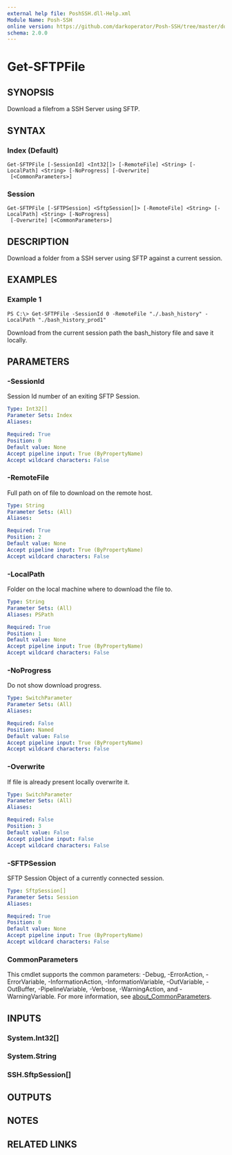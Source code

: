 ```yaml
---
external help file: PoshSSH.dll-Help.xml
Module Name: Posh-SSH
online version: https://github.com/darkoperator/Posh-SSH/tree/master/docs
schema: 2.0.0
---
```


# Get-SFTPFile

## SYNOPSIS
Download a filefrom a SSH Server using SFTP.

## SYNTAX

### Index (Default)
```
Get-SFTPFile [-SessionId] <Int32[]> [-RemoteFile] <String> [-LocalPath] <String> [-NoProgress] [-Overwrite]
 [<CommonParameters>]
```

### Session
```
Get-SFTPFile [-SFTPSession] <SftpSession[]> [-RemoteFile] <String> [-LocalPath] <String> [-NoProgress]
 [-Overwrite] [<CommonParameters>]
```

## DESCRIPTION
Download a folder from a SSH server using SFTP against a current session.

## EXAMPLES

### Example 1
```
PS C:\> Get-SFTPFile -SessionId 0 -RemoteFile "./.bash_history" -LocalPath "./bash_history_prod1"
```

Download from the current session path the bash_history file and save it locally.

## PARAMETERS

### -SessionId
Session Id number of an exiting SFTP Session.

```yaml
Type: Int32[]
Parameter Sets: Index
Aliases:

Required: True
Position: 0
Default value: None
Accept pipeline input: True (ByPropertyName)
Accept wildcard characters: False
```

### -RemoteFile
Full path on of file to download on the remote host.

```yaml
Type: String
Parameter Sets: (All)
Aliases:

Required: True
Position: 2
Default value: None
Accept pipeline input: True (ByPropertyName)
Accept wildcard characters: False
```

### -LocalPath
Folder on the local machine where to download the file to.

```yaml
Type: String
Parameter Sets: (All)
Aliases: PSPath

Required: True
Position: 1
Default value: None
Accept pipeline input: True (ByPropertyName)
Accept wildcard characters: False
```

### -NoProgress
Do not show download progress.

```yaml
Type: SwitchParameter
Parameter Sets: (All)
Aliases:

Required: False
Position: Named
Default value: False
Accept pipeline input: True (ByPropertyName)
Accept wildcard characters: False
```

### -Overwrite
If file is already present locally overwrite it.

```yaml
Type: SwitchParameter
Parameter Sets: (All)
Aliases:

Required: False
Position: 3
Default value: False
Accept pipeline input: False
Accept wildcard characters: False
```

### -SFTPSession
SFTP Session Object of a currently connected session.

```yaml
Type: SftpSession[]
Parameter Sets: Session
Aliases:

Required: True
Position: 0
Default value: None
Accept pipeline input: True (ByPropertyName)
Accept wildcard characters: False
```

### CommonParameters
This cmdlet supports the common parameters: -Debug, -ErrorAction, -ErrorVariable, -InformationAction, -InformationVariable, -OutVariable, -OutBuffer, -PipelineVariable, -Verbose, -WarningAction, and -WarningVariable. For more information, see [about_CommonParameters](http://go.microsoft.com/fwlink/?LinkID=113216).

## INPUTS

### System.Int32[]
### System.String
### SSH.SftpSession[]
## OUTPUTS

## NOTES

## RELATED LINKS
